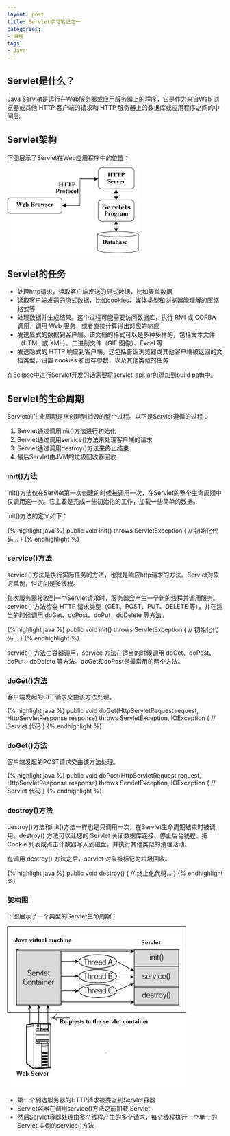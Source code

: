```yaml
---
layout: post
title: Servlet学习笔记之一
categories:
- 编程
tags:
- Java
---
```


## Servlet是什么？

Java Servlet是运行在Web服务器或应用服务器上的程序，它是作为来自Web 浏览器或其他 HTTP 客户端的请求和 HTTP 服务器上的数据库或应用程序之间的中间层。

## Servlet架构

下图展示了Servlet在Web应用程序中的位置：

![servlet架构](/img/servlet-arch.jpg)

## Servlet的任务

- 处理http请求，读取客户端发送的显式数据，比如表单数据
- 读取客户端发送的隐式数据，比如cookies、媒体类型和浏览器能理解的压缩格式等
- 处理数据并生成结果。这个过程可能需要访问数据库，执行 RMI 或 CORBA 调用，调用 Web 服务，或者直接计算得出对应的响应
- 发送显式的数据到客户端。该文档的格式可以是多种多样的，包括文本文件（HTML 或 XML）、二进制文件（GIF 图像）、Excel 等
- 发送隐式的 HTTP 响应到客户端。这包括告诉浏览器或其他客户端被返回的文档类型，设置 cookies 和缓存参数，以及其他类似的任务

在Eclipse中进行Servlet开发的话需要将servlet-api.jar包添加到build path中。

## Servlet的生命周期

Servlet的生命周期是从创建到销毁的整个过程。以下是Servlet遵循的过程：

1. Servlet通过调用init()方法进行初始化
2. Servlet通过调用service()方法来处理客户端的请求
3. Servlet通过调用destroy()方法来终止结束
4. 最后Servlet由JVM的垃圾回收器回收

### init()方法

init()方法仅在Servlet第一次创建的时候被调用一次，在Servlet的整个生命周期中仅调用这一次。它主要是完成一些初始化的工作，加载一些简单的数据。

init()方法的定义如下：

{% highlight java %}
public void init() throws ServletException {
  // 初始化代码...
}
{% endhighlight %}

### service()方法

service()方法是执行实际任务的方法，也就是响应http请求的方法。Servlet对象时单例，但访问是多线程。

每次服务器接收到一个Servlet请求时，服务器会产生一个新的线程并调用服务。service() 方法检查 HTTP 请求类型（GET、POST、PUT、DELETE 等），并在适当的时候调用 doGet、doPost、doPut，doDelete 等方法。

{% highlight java %}
public void init() throws ServletException {
  // 初始化代码...
}
{% endhighlight %}

service() 方法由容器调用，service 方法在适当的时候调用 doGet、doPost、doPut、doDelete 等方法。doGet和doPost是最常用的两个方法。

### doGet()方法

客户端发起的GET请求交由该方法处理。

{% highlight java %}
public void doGet(HttpServletRequest request,
                  HttpServletResponse response)
    throws ServletException, IOException {
    // Servlet 代码
}
{% endhighlight %}


### doGet()方法

客户端发起的POST请求交由该方法处理。

{% highlight java %}
public void doPost(HttpServletRequest request,
                   HttpServletResponse response)
    throws ServletException, IOException {
    // Servlet 代码
}
{% endhighlight %}

### destroy()方法

destroy()方法和init()方法一样也是只调用一次，在Servlet生命周期结束时被调用。destroy() 方法可以让您的 Servlet 关闭数据库连接、停止后台线程、把 Cookie 列表或点击计数器写入到磁盘，并执行其他类似的清理活动。

在调用 destroy() 方法之后，servlet 对象被标记为垃圾回收。

{% highlight java %}
public void destroy() {
  // 终止化代码...
}
{% endhighlight %}

### 架构图

下图展示了一个典型的Servlet生命周期：

![Servlet生命周期](/img/Servlet-LifeCycle.jpg)

- 第一个到达服务器的HTTP请求被委派到Servlet容器
- Servlet容器在调用service()方法之前加载 Servlet
- 然后Servlet容器处理由多个线程产生的多个请求，每个线程执行一个单一的 Servlet 实例的service()方法
